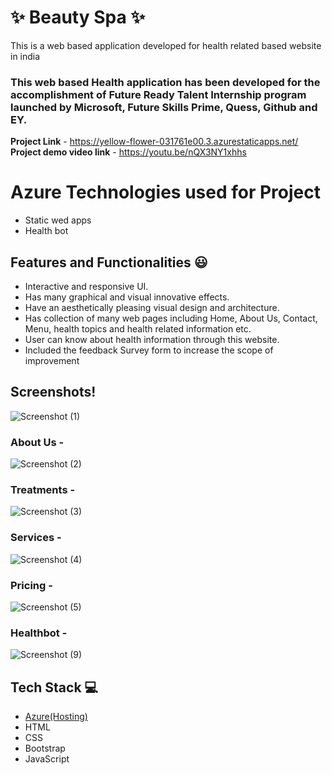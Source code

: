 # ✨ Beauty Spa ✨

This is a web based application developed for health related  based website in india

### This web based Health application has been developed for the accomplishment of Future Ready Talent Internship program launched by Microsoft, Future Skills Prime, Quess, Github and EY.


**Project Link** - https://yellow-flower-031761e00.3.azurestaticapps.net/
 **Project demo video link** - https://youtu.be/nQX3NY1xhhs


# Azure Technologies used for Project

- Static wed apps
- Health bot

## Features and Functionalities 😃

- Interactive and responsive UI.
- Has many graphical and visual innovative effects.
- Have an aesthetically pleasing visual design and architecture.
- Has collection of many web pages including Home, About Us, Contact, Menu, health topics and health related information etc.
- User can know about health information through this website.
- Included the feedback Survey form to increase the scope of improvement 

## Screenshots!

![Screenshot (1)](https://github.com/jahnavitalupuri/Project/assets/110388262/a65c49e7-3b76-4c71-882e-65c2227daa07)


### About Us -

![Screenshot (2)](https://github.com/jahnavitalupuri/Project/assets/110388262/a56f182b-60ab-488f-ae00-ab5e8fed894d)


### Treatments -

![Screenshot (3)](https://github.com/jahnavitalupuri/Project/assets/110388262/63d08252-6c64-42db-9637-404e140c20c1)

### Services -

![Screenshot (4)](https://github.com/jahnavitalupuri/Project/assets/110388262/9b71f562-0b5a-487b-ba66-c06b91a01b34)


### Pricing -


![Screenshot (5)](https://github.com/jahnavitalupuri/Project/assets/110388262/919b5b61-a353-40b0-95b9-ac93de4277ee)


### Healthbot -

![Screenshot (9)](https://github.com/jahnavitalupuri/Project/assets/110388262/be8bbde6-6902-4d45-a0be-b80446a5a337)


## Tech Stack 💻

- [Azure(Hosting)](https://azure.microsoft.com/en-in/features/azure-portal/)
- HTML
- CSS
- Bootstrap
- JavaScript
